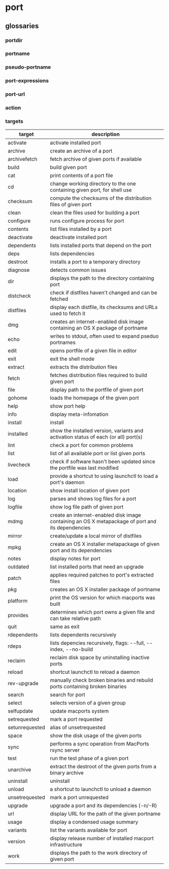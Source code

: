 # port

## glossaries

### portdir

### portname

### pseudo-portname

### port-expressions

### port-url

### action

### targets

target          | description
----------------|------------------------
activate        | activate installed port
archive         | create an archive of a port
archivefetch    | fetch archive of given ports if available
build           | build given port
cat             | print contents of a port file
cd              | change working directory to the one containing given port, for shell use
checksum        | compute the checksums of the distribution files of given port
clean           | clean the files used for building a port
configure       | runs configure process for port
contents        | list files installed by a port
deactivate      | deactivate installed port
dependents      | lists installed ports that depend on the port
deps            | lists dependencies
destroot        | installs a port to a temporary directory
diagnose        | detects common issues
dir             | displays the path to the directory containing port
distcheck       | check if distfiles haven't changed and can be fetched
distfiles       | display each distfile, its checksums and URLs used to fetch it
dmg             | creates an internet-enabled disk image containing an OS X package of portname
echo            | writes to stdout, often used to expand pseduo portnames
edit            | opens portfile of a given file in editor
exit            | exit the shell mode
extract         | extracts the distribution files
fetch           | fetches distribution files required to build given port
file            | display path to the portfile of given port
gohome          | loads the homepage of the given port
help            | show port help
info            | display meta-infomation
install         | install
installed       | show the installed version, variants and activation status of each (or all) port(s)
lint            | check a port for common problems
list            | list of all available port or list given ports
livecheck       | check if software hasn't been updated since the portfile was last modified
load            | provide a shortcut to using launchctl to load a port's daemon
location        | show install location of given port
log             | parses and shows log files for a port
logfile         | show log file path of given port
mdmg            | create an internet-enabled disk image containing an OS X metapackage of port and its dependencies
mirror          | create/update a local mirror of distfiles
mpkg            | create an OS X installer metapackage of given port and its dependencies
notes           | display notes for port
outdated        | list installed ports that need an upgrade
patch           | applies required patches to port's extracted files
pkg             | creates an OS X installer package of portname
platform        | print the OS version for which macports was built
provides        | determines which port owns a given file and can take relative path
quit            | same as exit
rdependents     | lists dependents recursively
rdeps           | lists depencies recursively, flags: --full, --index, --no-build
reclaim         | reclaim disk space by uninstalling inactive ports
reload          | shortcut launchctl to reload a daemon
rev-upgrade     | manually check broken binaries and rebuild ports containing broken binaries
search          | search for port
select          | selects version of a given group
selfupdate      | update macports system
setrequested    | mark a port requested
setunrequested  | alias of unsetrequested
space           | show the disk usage of the given ports
sync            | performs a sync operation from MacPorts rsync server
test            | run the test phase of a given port
unarchive       | extract the destroot of the given ports from a binary archive
uninstall       | uninstall
unload          | a shortcut to launchctl to unload a daemon
unsetrequested  | mark a port unrequested
upgrade         | upgrade a port and its dependencies (-n/-R)
url             | display URL for the path of the given portname
usage           | display a condensed usage summary
variants        | list the variants available for port
version         | display release number of installed macport infrastructure
work            | displays the path to the work directory of given port
